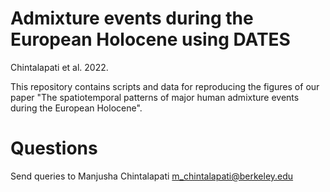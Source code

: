 # Admixture events during the European Holocene using DATES
Chintalapati et al. 2022.

This repository contains scripts and data for reproducing the figures of our paper "The spatiotemporal patterns of major human admixture events during the European Holocene".

# Questions
Send queries to Manjusha Chintalapati m_chintalapati@berkeley.edu
